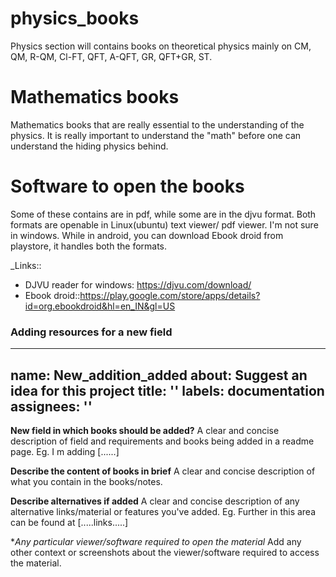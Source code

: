 # physics_books
Physics section will contains books on theoretical physics mainly on CM, QM, R-QM, Cl-FT, QFT, A-QFT, GR, QFT+GR, ST.

# Mathematics books 
Mathematics books that are really essential to the understanding of the physics. It is really important to understand the "math" before one can understand the hiding physics behind.

# Software to open the books
Some of these contains are in pdf, while some are in the djvu format. Both formats are openable in Linux(ubuntu) text viewer/ pdf viewer. I'm not sure in windows. While in android, you can download Ebook droid from playstore, it handles both the formats.

_Links::
* DJVU reader for windows: https://djvu.com/download/
* Ebook droid::https://play.google.com/store/apps/details?id=org.ebookdroid&hl=en_IN&gl=US

### Adding resources for a new field
---
name: New_addition_added
about: Suggest an idea for this project
title: ''
labels: documentation
assignees: ''
---

**New field in which books should be added?**
A clear and concise description of field and requirements and books being added in a readme page. Eg.  I m adding [......]

**Describe the content of books in brief**
A clear and concise description of what you contain in the books/notes.

**Describe alternatives if added**
A clear and concise description of any alternative links/material or features you've added. Eg. Further in this area can be found at [.....links.....]

**Any particular viewer/software required to open the material*
Add any other context or screenshots about the viewer/software required to access the material.

